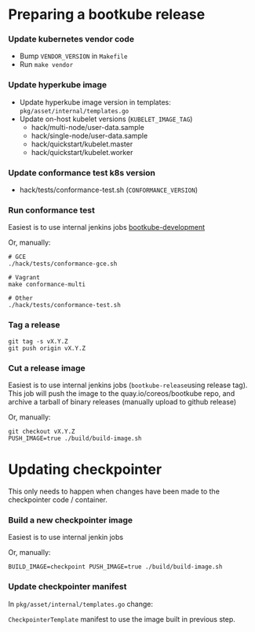 # Preparing a bootkube release

### Update kubernetes vendor code

- Bump `VENDOR_VERSION` in `Makefile`
- Run `make vendor`

### Update hyperkube image

- Update hyperkube image version in templates: `pkg/asset/internal/templates.go`
- Update on-host kubelet versions (`KUBELET_IMAGE_TAG`)
    - hack/multi-node/user-data.sample
    - hack/single-node/user-data.sample
    - hack/quickstart/kubelet.master
    - hack/quickstart/kubelet.worker

### Update conformance test k8s version

- hack/tests/conformance-test.sh (`CONFORMANCE_VERSION`)

### Run conformance test

Easiest is to use internal jenkins jobs [bootkube-development](https://jenkins.coreos.systems/job/bootkube-development/)

Or, manually:

```
# GCE
./hack/tests/conformance-gce.sh
```

```
# Vagrant
make conformance-multi
```

```
# Other
./hack/tests/conformance-test.sh
```

### Tag a release

```
git tag -s vX.Y.Z
git push origin vX.Y.Z
```

### Cut a release image

Easiest is to use internal jenkins jobs (`bootkube-release`using release tag). This job will push the image to the quay.io/coreos/bootkube repo, and archive a tarball of binary releases (manually upload to github release)

Or, manually:

```
git checkout vX.Y.Z
PUSH_IMAGE=true ./build/build-image.sh
```
# Updating checkpointer

This only needs to happen when changes have been made to the checkpointer code / container.

### Build a new checkpointer image

Easiest is to use internal jenkin jobs

Or, manually:

```
BUILD_IMAGE=checkpoint PUSH_IMAGE=true ./build/build-image.sh
```

### Update checkpointer manifest

In `pkg/asset/internal/templates.go` change:

`CheckpointerTemplate` manifest to use the image built in previous step.

